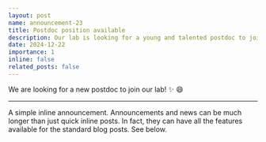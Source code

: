 ```yaml
---
layout: post
name: announcement-23
title: Postdoc position available
description: Our lab is looking for a young and talented postdoc to join our team.
date: 2024-12-22
importance: 1 
inline: false
related_posts: false
---
```


We are looking for a new postdoc to join our lab! :sparkles: :smile:

---

A simple inline announcement. Announcements and news can be much longer than just quick inline posts. In fact, they can have all the features available for the standard blog posts. See below.

